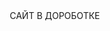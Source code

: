 САЙТ В ДОРОБОТКЕ
<html lang="ru">
<head>
    <meta charset="UTF-8">
    <meta name="viewport" content="width=device-width, initial-scale=1.0">
    <title>Apple Service Pro - Ремонт техники Apple</title>
    <link rel="stylesheet" href="https://cdnjs.cloudflare.com/ajax/libs/font-awesome/6.4.0/css/all.min.css">
    <style>
        :root {
            --primary-color: #ffffff;
            --secondary-color: #000000;
            --accent-color: #007AFF;
            --text-color: #1D1D1F;
            --gray-color: #86868B;
            --transition-time: 0.6s;
            --card-bg: #F5F5F7;
            --ease-out-quint: cubic-bezier(0.22, 1, 0.36, 1);
            --ease-in-out-back: cubic-bezier(0.68, -0.55, 0.265, 1.55);
        }

        .dark-theme {
            --primary-color: #000000;
            --secondary-color: #ffffff;
            --accent-color: #0A84FF;
            --text-color: #F5F5F7;
            --gray-color: #86868B;
            --card-bg: #1D1D1F;
        }

        /* Mobile view styles */
        .mobile-view {
            --card-padding: 1rem;
            --font-scale: 0.9;
        }

        .mobile-view .service-card,
        .mobile-view .portfolio-item {
            margin-bottom: 1rem;
            border-radius: 15px;
        }

        .mobile-view .hero h1 {
            font-size: calc(2.5rem * var(--font-scale));
        }

        .mobile-view .service-name {
            font-size: calc(1.3rem * var(--font-scale));
        }

        /* View Mode Switcher */
        .view-mode-switcher {
            position: fixed;
            bottom: 20px;
            right: 20px;
            z-index: 1000;
            background: var(--card-bg);
            border-radius: 25px;
            padding: 10px;
            box-shadow: 0 5px 15px rgba(0,0,0,0.2);
            display: flex;
            gap: 5px;
            border: 1px solid var(--gray-color);
        }

        .view-mode-btn {
            background: transparent;
            border: none;
            padding: 8px 12px;
            border-radius: 15px;
            cursor: pointer;
            color: var(--text-color);
            transition: all 0.3s var(--ease-out-quint);
            display: flex;
            align-items: center;
            gap: 5px;
            font-size: 0.8rem;
        }

        .view-mode-btn.active {
            background: var(--accent-color);
            color: white;
        }

        .view-mode-btn:hover {
            transform: scale(1.05);
        }

        /* Auto-detection badge */
        .device-badge {
            position: fixed;
            top: 20px;
            left: 20px;
            background: var(--accent-color);
            color: white;
            padding: 5px 10px;
            border-radius: 10px;
            font-size: 0.7rem;
            z-index: 1000;
            animation: pulse 2s infinite;
        }

        @keyframes pulse {
            0% { opacity: 0.7; }
            50% { opacity: 1; }
            100% { opacity: 0.7; }
        }

        * {
            margin: 0;
            padding: 0;
            box-sizing: border-box;
        }

        body {
            font-family: -apple-system, BlinkMacSystemFont, 'Segoe UI', Roboto, sans-serif;
            background-color: var(--primary-color);
            color: var(--text-color);
            min-height: 100vh;
            line-height: 1.6;
            transition: background-color var(--transition-time) var(--ease-out-quint), 
                        color var(--transition-time) var(--ease-out-quint);
        }

        .container {
            max-width: 1400px;
            margin: 0 auto;
            padding: 2rem;
        }

        /* Header Styles */
        .header {
            display: flex;
            justify-content: space-between;
            align-items: center;
            margin-bottom: 3rem;
            padding: 1.5rem 0;
            border-bottom: 1px solid var(--gray-color);
            animation: slideDown 0.8s var(--ease-out-quint) forwards;
            opacity: 0;
            transform: translateY(-20px);
        }

        .logo {
            display: flex;
            align-items: center;
            gap: 12px;
            font-size: 1.8rem;
            font-weight: 700;
            color: var(--text-color);
            transition: all 0.3s var(--ease-out-quint);
        }

        .logo:hover {
            transform: scale(1.05);
        }

        .logo i {
            color: var(--accent-color);
            transition: transform 0.6s var(--ease-out-quint);
        }

        .logo:hover i {
            transform: rotate(15deg) scale(1.2);
        }

        .nav-buttons {
            display: flex;
            gap: 1rem;
            align-items: center;
        }

        .theme-toggle, .contact-btn {
            background: transparent;
            border: 2px solid var(--accent-color);
            padding: 10px 20px;
            border-radius: 25px;
            color: var(--accent-color);
            cursor: pointer;
            font-weight: 600;
            display: flex;
            align-items: center;
            gap: 8px;
            transition: all 0.4s var(--ease-out-quint);
            position: relative;
            overflow: hidden;
        }

        .theme-toggle::before, .contact-btn::before {
            content: '';
            position: absolute;
            top: 0;
            left: -100%;
            width: 100%;
            height: 100%;
            background: linear-gradient(90deg, transparent, rgba(255,255,255,0.2), transparent);
            transition: left 0.6s;
        }

        .theme-toggle:hover::before, .contact-btn:hover::before {
            left: 100%;
        }

        .theme-toggle:hover {
            background: var(--accent-color);
            color: white;
            transform: translateY(-3px);
            box-shadow: 0 10px 20px rgba(0,122,255,0.3);
        }

        .contact-btn {
            background: var(--accent-color);
            color: white;
        }

        .contact-btn:hover {
            background: #0056CC;
            transform: translateY(-3px);
            box-shadow: 0 10px 20px rgba(0,122,255,0.3);
        }

        /* Hero Section */
        .hero {
            text-align: center;
            padding: 4rem 0;
            margin-bottom: 3rem;
            animation: fadeInUp 1s var(--ease-out-quint) 0.3s forwards;
            opacity: 0;
            transform: translateY(30px);
        }

        .hero h1 {
            font-size: 3.5rem;
            font-weight: 700;
            margin-bottom: 1.5rem;
            background: linear-gradient(135deg, var(--accent-color), #5856D6);
            -webkit-background-clip: text;
            -webkit-text-fill-color: transparent;
            position: relative;
            display: inline-block;
        }

        .hero h1::after {
            content: '';
            position: absolute;
            bottom: -10px;
            left: 10%;
            width: 80%;
            height: 3px;
            background: linear-gradient(90deg, transparent, var(--accent-color), transparent);
            border-radius: 3px;
        }

        .hero p {
            font-size: 1.3rem;
            color: var(--gray-color);
            max-width: 700px;
            margin: 0 auto 2rem;
            animation: fadeIn 1s var(--ease-out-quint) 0.6s forwards;
            opacity: 0;
        }

        .features {
            display: flex;
            justify-content: center;
            gap: 2rem;
            flex-wrap: wrap;
            margin-top: 2rem;
        }

        .feature {
            display: flex;
            align-items: center;
            gap: 10px;
            font-size: 1.1rem;
            padding: 10px 20px;
            border-radius: 25px;
            background: var(--card-bg);
            transition: all 0.4s var(--ease-out-quint);
            animation: fadeIn 0.8s var(--ease-out-quint) forwards;
            opacity: 0;
            transform: translateY(20px);
        }

        .feature:nth-child(1) { animation-delay: 0.8s; }
        .feature:nth-child(2) { animation-delay: 1s; }
        .feature:nth-child(3) { animation-delay: 1.2s; }

        .feature:hover {
            transform: translateY(-5px) scale(1.05);
            box-shadow: 0 10px 20px rgba(0,0,0,0.1);
        }

        .feature i {
            color: var(--accent-color);
            transition: transform 0.4s var(--ease-out-quint);
        }

        .feature:hover i {
            transform: scale(1.3) rotate(10deg);
        }

        /* Services Grid */
        .services-grid {
            display: grid;
            grid-template-columns: repeat(auto-fit, minmax(350px, 1fr));
            gap: 2rem;
            margin-top: 2rem;
        }

        .service-card {
            background: var(--card-bg);
            border-radius: 20px;
            overflow: hidden;
            box-shadow: 0 10px 30px rgba(0,0,0,0.08);
            transform: translateY(0) scale(1);
            transition: all 0.5s var(--ease-out-quint);
            position: relative;
            border: 1px solid rgba(0,0,0,0.05);
            opacity: 0;
            animation: cardAppear 0.8s var(--ease-out-quint) forwards;
        }

        @keyframes cardAppear {
            from {
                opacity: 0;
                transform: translateY(30px) scale(0.95);
            }
            to {
                opacity: 1;
                transform: translateY(0) scale(1);
            }
        }

        .service-card:nth-child(1) { animation-delay: 0.1s; }
        .service-card:nth-child(2) { animation-delay: 0.2s; }
        .service-card:nth-child(3) { animation-delay: 0.3s; }
        .service-card:nth-child(4) { animation-delay: 0.4s; }
        .service-card:nth-child(5) { animation-delay: 0.5s; }
        .service-card:nth-child(6) { animation-delay: 0.6s; }

        .service-card:hover {
            transform: translateY(-15px) scale(1.02);
            box-shadow: 0 25px 50px rgba(0,0,0,0.15);
        }

        .service-image {
            width: 100%;
            height: 220px;
            object-fit: cover;
            display: block;
            background: linear-gradient(135deg, var(--accent-color), #5856D6);
            transition: all 0.6s var(--ease-out-quint);
            position: relative;
            overflow: hidden;
        }

        .service-card:hover .service-image {
            transform: scale(1.1);
        }

        .service-image i {
            position: absolute;
            top: 50%;
            left: 50%;
            transform: translate(-50%, -50%);
            font-size: 4rem;
            color: white;
            transition: all 0.6s var(--ease-out-quint);
        }

        .service-card:hover .service-image i {
            transform: translate(-50%, -50%) scale(1.2) rotate(10deg);
        }

        .service-info {
            padding: 1.8rem;
            position: relative;
            z-index: 1;
        }

        .service-name {
            font-size: 1.5rem;
            margin-bottom: 0.8rem;
            color: var(--text-color);
            display: flex;
            align-items: center;
            gap: 10px;
            transition: color 0.3s var(--ease-out-quint);
        }

        .service-card:hover .service-name {
            color: var(--accent-color);
        }

        .service-name i {
            color: var(--accent-color);
            transition: transform 0.4s var(--ease-out-quint);
        }

        .service-card:hover .service-name i {
            transform: scale(1.3);
        }

        .service-description {
            color: var(--gray-color);
            margin-bottom: 1.5rem;
            line-height: 1.6;
            transition: color 0.3s var(--ease-out-quint);
        }

        .service-price {
            font-size: 1.3rem;
            font-weight: 700;
            color: var(--accent-color);
            margin-bottom: 1rem;
            transition: all 0.4s var(--ease-out-quint);
        }

        .service-card:hover .service-price {
            transform: scale(1.1);
        }

        .service-features {
            list-style: none;
            margin-bottom: 1.5rem;
        }

        .service-features li {
            margin-bottom: 0.5rem;
            display: flex;
            align-items: center;
            gap: 8px;
            transition: transform 0.3s var(--ease-out-quint);
        }

        .service-card:hover .service-features li {
            transform: translateX(5px);
        }

        .service-features li:nth-child(1) { transition-delay: 0.05s; }
        .service-features li:nth-child(2) { transition-delay: 0.1s; }
        .service-features li:nth-child(3) { transition-delay: 0.15s; }
        .service-features li:nth-child(4) { transition-delay: 0.2s; }

        .service-features i {
            color: #34C759;
            font-size: 0.9rem;
            transition: transform 0.4s var(--ease-out-quint);
        }

        .service-card:hover .service-features i {
            transform: scale(1.3) rotate(15deg);
        }

        .service-button {
            width: 100%;
            padding: 12px;
            background: var(--accent-color);
            color: white;
            border: none;
            border-radius: 12px;
            font-weight: 600;
            cursor: pointer;
            display: flex;
            justify-content: center;
            align-items: center;
            gap: 8px;
            transition: all 0.4s var(--ease-out-quint);
            position: relative;
            overflow: hidden;
        }

        .service-button::before {
            content: '';
            position: absolute;
            top: 0;
            left: -100%;
            width: 100%;
            height: 100%;
            background: linear-gradient(90deg, transparent, rgba(255,255,255,0.3), transparent);
            transition: left 0.6s;
        }

        .service-button:hover::before {
            left: 100%;
        }

        .service-button:hover {
            background: #0056CC;
            transform: translateY(-3px);
            box-shadow: 0 10px 20px rgba(0,122,255,0.3);
        }

        /* Portfolio Section */
        .portfolio {
            margin-top: 5rem;
            padding: 3rem 0;
        }

        .portfolio h2 {
            text-align: center;
            font-size: 2.5rem;
            margin-bottom: 3rem;
            color: var(--text-color);
            animation: fadeIn 1s var(--ease-out-quint) 0.5s forwards;
            opacity: 0;
        }

        .portfolio-grid {
            display: grid;
            grid-template-columns: repeat(auto-fit, minmax(300px, 1fr));
            gap: 1.5rem;
        }

        .portfolio-item {
            border-radius: 15px;
            overflow: hidden;
            box-shadow: 0 8px 25px rgba(0,0,0,0.1);
            transition: all 0.5s var(--ease-out-quint);
            background: var(--card-bg);
            border: 1px solid rgba(0,0,0,0.05);
            opacity: 0;
            animation: fadeInUp 0.8s var(--ease-out-quint) forwards;
        }

        .portfolio-item:nth-child(1) { animation-delay: 0.1s; }
        .portfolio-item:nth-child(2) { animation-delay: 0.2s; }
        .portfolio-item:nth-child(3) { animation-delay: 0.3s; }
        .portfolio-item:nth-child(4) { animation-delay: 0.4s; }
        .portfolio-item:nth-child(5) { animation-delay: 0.5s; }
        .portfolio-item:nth-child(6) { animation-delay: 0.6s; }
        .portfolio-item:nth-child(7) { animation-delay: 0.7s; }
        .portfolio-item:nth-child(8) { animation-delay: 0.8s; }

        .portfolio-item:hover {
            transform: translateY(-12px) scale(1.03);
            box-shadow: 0 20px 40px rgba(0,0,0,0.2);
        }

        .portfolio-image {
            width: 100%;
            height: 250px;
            object-fit: cover;
            display: block;
            transition: transform 0.6s var(--ease-out-quint);
        }

        .portfolio-item:hover .portfolio-image {
            transform: scale(1.1);
        }

        .portfolio-info {
            padding: 1.5rem;
            position: relative;
            z-index: 1;
        }

        .portfolio-title {
            font-size: 1.3rem;
            margin-bottom: 0.5rem;
            color: var(--text-color);
            transition: color 0.3s var(--ease-out-quint);
        }

        .portfolio-item:hover .portfolio-title {
            color: var(--accent-color);
        }

        .portfolio-description {
            color: var(--gray-color);
            font-size: 1rem;
            line-height: 1.5;
        }

        /* Loading States */
        .loading {
            display: flex;
            justify-content: center;
            align-items: center;
            height: 200px;
            font-size: 1.2rem;
            color: var(--gray-color);
        }

        .spinner {
            width: 40px;
            height: 40px;
            border: 4px solid var(--accent-color);
            border-left: 4px solid transparent;
            border-radius: 50%;
            animation: spin 1s linear infinite;
            margin-right: 1rem;
        }

        /* Modal */
        .modal {
            display: none;
            position: fixed;
            top: 0;
            left: 0;
            width: 100%;
            height: 100%;
            background: rgba(0,0,0,0.5);
            backdrop-filter: blur(5px);
            z-index: 1000;
            align-items: center;
            justify-content: center;
            animation: fadeIn 0.4s var(--ease-out-quint) forwards;
        }

        .modal-content {
            background: var(--primary-color);
            padding: 2rem;
            border-radius: 20px;
            max-width: 500px;
            width: 90%;
            box-shadow: 0 20px 60px rgba(0,0,0,0.3);
            transform: scale(0.9);
            animation: modalAppear 0.5s var(--ease-out-quint) forwards;
        }

        @keyframes modalAppear {
            to {
                transform: scale(1);
            }
        }

        .modal-header {
            display: flex;
            justify-content: space-between;
            align-items: center;
            margin-bottom: 1.5rem;
        }

        .modal-close {
            background: none;
            border: none;
            font-size: 1.5rem;
            cursor: pointer;
            color: var(--text-color);
            transition: all 0.3s var(--ease-out-quint);
        }

        .modal-close:hover {
            color: var(--accent-color);
            transform: scale(1.2) rotate(90deg);
        }

        /* Footer */
        .footer {
            margin-top: 5rem;
            padding: 3rem 0;
            border-top: 1px solid var(--gray-color);
            text-align: center;
            color: var(--gray-color);
            animation: fadeIn 1s var(--ease-out-quint) 0.7s forwards;
            opacity: 0;
        }

        .contact-info {
            display: flex;
            justify-content: center;
            gap: 3rem;
            flex-wrap: wrap;
            margin: 2rem 0;
        }

        .contact-item {
            display: flex;
            align-items: center;
            gap: 10px;
            transition: all 0.4s var(--ease-out-quint);
            padding: 10px 15px;
            border-radius: 10px;
        }

        .contact-item:hover {
            background: var(--card-bg);
            transform: translateY(-5px);
        }

        .phone-number {
            cursor: pointer;
            transition: all 0.3s var(--ease-out-quint);
            position: relative;
        }

        .phone-number:hover {
            color: var(--accent-color);
            transform: scale(1.05);
        }

        .phone-number::after {
            content: '';
            position: absolute;
            bottom: -2px;
            left: 0;
            width: 0;
            height: 2px;
            background: var(--accent-color);
            transition: width 0.4s var(--ease-out-quint);
        }

        .phone-number:hover::after {
            width: 100%;
        }

        /* Animations */
        @keyframes spin {
            0% { transform: rotate(0deg); }
            100% { transform: rotate(360deg); }
        }

        @keyframes fadeIn {
            from { opacity: 0; }
            to { opacity: 1; }
        }

        @keyframes fadeInUp {
            from { 
                opacity: 0;
                transform: translateY(30px);
            }
            to { 
                opacity: 1;
                transform: translateY(0);
            }
        }

        @keyframes slideDown {
            from {
                opacity: 0;
                transform: translateY(-20px);
            }
            to {
                opacity: 1;
                transform: translateY(0);
            }
        }

        .fade-in {
            animation: fadeIn 0.8s var(--ease-out-quint) forwards;
        }

        /* Particles Background */
        .particles-background {
            position: fixed;
            top: 0;
            left: 0;
            width: 100%;
            height: 100%;
            z-index: -1;
            pointer-events: none;
        }

        .particle {
            position: absolute;
            background: var(--accent-color);
            border-radius: 50%;
            opacity: 0.1;
            animation: float 20s infinite linear;
        }

        @keyframes float {
            0% {
                transform: translateY(0) rotate(0deg);
                opacity: 0.1;
            }
            50% {
                opacity: 0.15;
            }
            100% {
                transform: translateY(-1000px) rotate(720deg);
                opacity: 0.1;
            }
        }

        /* Responsive Design */
        @media (max-width: 768px) {
            .container {
                padding: 1rem;
            }
            
            .header {
                flex-direction: column;
                gap: 1.5rem;
            }
            
            .hero h1 {
                font-size: 2.5rem;
            }
            
            .services-grid {
                grid-template-columns: 1fr;
            }
            
            .portfolio-grid {
                grid-template-columns: 1fr;
            }
            
            .features {
                flex-direction: column;
                align-items: center;
            }
            
            .contact-info {
                flex-direction: column;
                gap: 1rem;
            }

            .view-mode-switcher {
                bottom: 10px;
                right: 10px;
                padding: 8px;
            }

            .view-mode-btn {
                padding: 6px 10px;
                font-size: 0.7rem;
            }

            .device-badge {
                top: 10px;
                left: 10px;
                font-size: 0.6rem;
            }
        }

        @media (max-width: 480px) {
            .hero h1 {
                font-size: 2rem;
            }
            
            .hero p {
                font-size: 1rem;
            }
            
            .service-info {
                padding: 1rem;
            }
            
            .portfolio-info {
                padding: 1rem;
            }

            .view-mode-btn span {
                display: none;
            }

            .view-mode-btn {
                padding: 8px;
            }
        }
    </style>
</head>
<body>
    <!-- Device Detection Badge -->
    <div class="device-badge" id="deviceBadge">
        Определение устройства...
    </div>

    <!-- View Mode Switcher -->
    <div class="view-mode-switcher" id="viewModeSwitcher">
        <button class="view-mode-btn active" id="autoViewBtn" title="Автоматический режим">
            <i class="fas fa-magic"></i>
            <span>Авто</span>
        </button>
        <button class="view-mode-btn" id="desktopViewBtn" title="Десктопный вид">
            <i class="fas fa-desktop"></i>
            <span>ПК</span>
        </button>
        <button class="view-mode-btn" id="mobileViewBtn" title="Мобильный вид">
            <i class="fas fa-mobile-alt"></i>
            <span>Телефон</span>
        </button>
    </div>

    <!-- Particles Background -->
    <div class="particles-background" id="particlesBackground"></div>

    <div class="container">
        <header class="header">
            <div class="logo">
                <i class="fab fa-apple"></i>
                <span>Apple Service Pro</span>
            </div>
            <div class="nav-buttons">
                <button class="theme-toggle" id="themeToggle">
                    <i class="fas fa-moon"></i>
                    Тёмная тема
                </button>
                <button class="contact-btn" id="contactBtn">
                    <i class="fas fa-phone"></i>
                    Связаться
                </button>
            </div>
        </header>
        
        <section class="hero">
            <h1>Профессиональный ремонт техники Apple</h1>
            <p>Официальный сервисный центр с оригинальными запчастями и гарантией до 2 лет. Вернём ваше устройство к жизни в кратчайшие сроки!</p>
            
            <div class="features">
                <div class="feature">
                    <i class="fas fa-check-circle"></i>
                    <span>Оригинальные запчасти</span>
                </div>
                <div class="feature">
                    <i class="fas fa-check-circle"></i>
                    <span>Гарантия до 2 лет</span>
                </div>
                <div class="feature">
                    <i class="fas fa-check-circle"></i>
                    <span>Бесплатная диагностика</span>
                </div>
            </div>
        </section>
        
        <main>
            <div class="services-grid" id="servicesGrid">
                <div class="loading">
                    <div class="spinner"></div>
                    Загружаем услуги...
                </div>
            </div>
        </main>

        <!-- Раздел с примерами работ -->
        <section class="portfolio" id="portfolio">
            <h2>Примеры наших работ</h2>
            <div class="portfolio-grid" id="portfolioGrid">
                <!-- Portfolio items will be generated by JavaScript -->
            </div>
        </section>
        
        <footer class="footer">
            <div class="contact-info">
                <div class="contact-item">
                    <i class="fas fa-clock"></i>
                    <span>Пн-Вс: 9:00-21:00</span>
                </div>
                <div class="contact-item">
                    <i class="fas fa-phone"></i>
                    <span class="phone-number" id="footerPhone">+7 (495) 123-45-67</span>
                </div>
                <div class="contact-item">
                    <i class="fas fa-map-marker-alt"></i>
                    <span>Москва, ул. Тверская, 15</span>
                </div>
            </div>
            <p>© 2025 Apple Service Pro. Мы не являемся официальным представителем Apple Inc.</p>
        </footer>
    </div>

    <!-- Modal -->
    <div class="modal" id="contactModal">
        <div class="modal-content">
            <div class="modal-header">
                <h3>Связаться с нами</h3>
                <button class="modal-close" id="modalClose">&times;</button>
            </div>
            <div class="contact-info">
                <div class="contact-item">
                    <i class="fas fa-phone"></i>
                    <span class="phone-number" id="modalPhone">+7 (495) 123-45-67</span>
                </div>
                <div class="contact-item">
                    <i class="fas fa-map-marker-alt"></i>
                    <span>Москва, ул. Тверская, 15</span>
                </div>
                <div class="contact-item">
                    <i class="fas fa-clock"></i>
                    <span>Пн-Вс: 9:00-21:00</span>
                </div>
            </div>
        </div>
    </div>

    <script type="module">
        // Device Detection and View Mode Management
        class ViewModeManager {
            constructor() {
                this.currentViewMode = 'auto';
                this.isMobileDevice = this.detectMobileDevice();
                this.init();
            }

            detectMobileDevice() {
                return /Android|webOS|iPhone|iPad|iPod|BlackBerry|IEMobile|Opera Mini/i.test(navigator.userAgent) ||
                       window.innerWidth <= 768;
            }

            init() {
                this.setupEventListeners();
                this.applyAutoViewMode();
                this.updateDeviceBadge();
            }

            setupEventListeners() {
                document.getElementById('autoViewBtn').addEventListener('click', () => this.setViewMode('auto'));
                document.getElementById('desktopViewBtn').addEventListener('click', () => this.setViewMode('desktop'));
                document.getElementById('mobileViewBtn').addEventListener('click', () => this.setViewMode('mobile'));

                // Listen for window resize to update auto mode
                window.addEventListener('resize', () => {
                    if (this.currentViewMode === 'auto') {
                        this.applyAutoViewMode();
                    }
                });
            }

            setViewMode(mode) {
                this.currentViewMode = mode;
                this.updateActiveButton();
                
                // Remove existing view classes
                document.body.classList.remove('mobile-view', 'desktop-view');
                
                switch(mode) {
                    case 'auto':
                        this.applyAutoViewMode();
                        break;
                    case 'desktop':
                        document.body.classList.add('desktop-view');
                        this.updateDeviceBadge('Принудительный ПК-режим');
                        break;
                    case 'mobile':
                        document.body.classList.add('mobile-view');
                        this.updateDeviceBadge('Принудительный мобильный режим');
                        break;
                }
            }

            applyAutoViewMode() {
                const isNowMobile = this.detectMobileDevice();
                
                document.body.classList.remove('mobile-view', 'desktop-view');
                
                if (isNowMobile) {
                    document.body.classList.add('mobile-view');
                    this.updateDeviceBadge('Авто: Мобильное устройство');
                } else {
                    document.body.classList.add('desktop-view');
                    this.updateDeviceBadge('Авто: ПК устройство');
                }
            }

            updateActiveButton() {
                const buttons = document.querySelectorAll('.view-mode-btn');
                buttons.forEach(btn => btn.classList.remove('active'));
                
                switch(this.currentViewMode) {
                    case 'auto':
                        document.getElementById('autoViewBtn').classList.add('active');
                        break;
                    case 'desktop':
                        document.getElementById('desktopViewBtn').classList.add('active');
                        break;
                    case 'mobile':
                        document.getElementById('mobileViewBtn').classList.add('active');
                        break;
                }
            }

            updateDeviceBadge(message = '') {
                const badge = document.getElementById('deviceBadge');
                if (!message) {
                    const deviceType = this.isMobileDevice ? 'Мобильное устройство' : 'ПК устройство';
                    const viewMode = this.currentViewMode === 'auto' ? 'Авто' : 'Ручной';
                    message = `${viewMode}: ${deviceType}`;
                }
                badge.textContent = message;
            }
        }

        // Modern Animation Engine 2025
        class AnimationEngine2025 {
            constructor() {
                this.observers = [];
                this.init();
            }

            init() {
                this.setupScrollAnimations();
                this.setupHoverAnimations();
                this.setupParticleBackground();
            }

            setupScrollAnimations() {
                const observer = new IntersectionObserver((entries) => {
                    entries.forEach(entry => {
                        if (entry.isIntersecting) {
                            this.animateOnScroll(entry.target);
                        }
                    });
                }, {
                    threshold: 0.1,
                    rootMargin: '0px 0px -50px 0px'
                });

                document.querySelectorAll('.service-card, .portfolio-item, .feature').forEach(el => {
                    observer.observe(el);
                });
            }

            animateOnScroll(element) {
                if (element.classList.contains('service-card') || element.classList.contains('portfolio-item')) {
                    element.style.animationPlayState = 'running';
                }
            }

            setupHoverAnimations() {
                // Добавляем дополнительные hover-эффекты
                document.addEventListener('mousemove', (e) => {
                    this.handleMouseMove(e);
                });
            }

            handleMouseMove(e) {
                const cards = document.querySelectorAll('.service-card, .portfolio-item');
                cards.forEach(card => {
                    const rect = card.getBoundingClientRect();
                    const x = e.clientX - rect.left;
                    const y = e.clientY - rect.top;
                    
                    if (x > 0 && x < rect.width && y > 0 && y < rect.height) {
                        const centerX = rect.width / 2;
                        const centerY = rect.height / 2;
                        
                        const angleY = (x - centerX) / 25;
                        const angleX = (centerY - y) / 25;
                        
                        card.style.transform = `perspective(1000px) rotateX(${angleX}deg) rotateY(${angleY}deg) scale3d(1.02, 1.02, 1.02)`;
                    } else {
                        card.style.transform = 'perspective(1000px) rotateX(0) rotateY(0) scale3d(1, 1, 1)';
                    }
                });
            }

            setupParticleBackground() {
                const particlesContainer = document.getElementById('particlesBackground');
                const particleCount = 30;
                
                for (let i = 0; i < particleCount; i++) {
                    const particle = document.createElement('div');
                    particle.className = 'particle';
                    
                    const size = Math.random() * 60 + 10;
                    const posX = Math.random() * 100;
                    const delay = Math.random() * 20;
                    const duration = Math.random() * 20 + 20;
                    
                    particle.style.width = `${size}px`;
                    particle.style.height = `${size}px`;
                    particle.style.left = `${posX}%`;
                    particle.style.animationDelay = `${delay}s`;
                    particle.style.animationDuration = `${duration}s`;
                    
                    particlesContainer.appendChild(particle);
                }
            }

            createRipple(event) {
                const button = event.currentTarget;
                const circle = document.createElement('span');
                const diameter = Math.max(button.clientWidth, button.clientHeight);
                const radius = diameter / 2;

                circle.style.width = circle.style.height = `${diameter}px`;
                circle.style.left = `${event.clientX - button.getBoundingClientRect().left - radius}px`;
                circle.style.top = `${event.clientY - button.getBoundingClientRect().top - radius}px`;
                circle.classList.add('ripple');

                const ripple = button.getElementsByClassName('ripple')[0];
                if (ripple) {
                    ripple.remove();
                }

                button.appendChild(circle);
            }
        }

        // Константы и данные
        const APPLE_SERVICES = Object.freeze([
            {
                id: 1,
                name: "Ремонт iPhone",
                icon: "fas fa-mobile-alt",
                description: "Полный спектр услуг по ремонту iPhone любой модели. Замена экрана, аккумулятора, камеры и других компонентов.",
                price: "от 1 990 ₽",
                features: ["Диагностика бесплатно", "Оригинальные дисплеи", "Гарантия 1 год", "Ремонт за 30 минут"],
                color: "linear-gradient(135deg, #007AFF, #5856D6)"
            },
            {
                id: 2,
                name: "Ремонт MacBook",
                icon: "fas fa-laptop",
                description: "Профессиональный ремонт MacBook всех поколений. Чистка, замена клавиатуры, матрицы и ремонт материнской платы.",
                price: "от 3 990 ₽",
                features: ["Бесплатная диагностика", "Оригинальные запчасти", "Срочный ремонт", "Гарантия 2 года"],
                color: "linear-gradient(135deg, #34C759, #30D158)"
            },
            {
                id: 3,
                name: "Ремонт iPad",
                icon: "fas fa-tablet-alt",
                description: "Качественный ремонт iPad и iPad Pro. Восстановление экрана, замена батареи, ремонт после попадания влаги.",
                price: "от 2 490 ₽",
                features: ["Оригинальные стекла", "Сохранение данных", "Ремонт за 1 день", "Гарантия 1 год"],
                color: "linear-gradient(135deg, #FF2D55, #FF375F)"
            },
            {
                id: 4,
                name: "Ремонт Apple Watch",
                icon: "fas fa-clock",
                description: "Ремонт умных часов Apple Watch. Замена стекла, дисплея, корпуса и аккумулятора.",
                price: "от 1 790 ₽",
                features: ["Оригинальные детали", "Герметизация", "Ремонт за 2 часа", "Гарантия 6 месяцев"],
                color: "linear-gradient(135deg, #FF9500, #FF9F0A)"
            },
            {
                id: 5,
                name: "Ремонт AirPods",
                icon: "fas fa-headphones",
                description: "Восстановление работы AirPods. Замена аккумуляторов, ремонт кейсов, чистка динамиков.",
                price: "от 990 ₽",
                features: ["Оригинальные батареи", "Чистка ультразвуком", "Ремонт за 1 час", "Гарантия 3 месяца"],
                color: "linear-gradient(135deg, #BF5AF2, #BF5AF2)"
            },
            {
                id: 6,
                name: "Восстановление данных",
                icon: "fas fa-hdd",
                description: "Срочное восстановление данных с любых устройств Apple после сбоев, падений и попадания жидкости.",
                price: "от 2 990 ₽",
                features: ["Бесплатный анализ", "Высокая вероятность", "Конфиденциальность", "Срочное выполнение"],
                color: "linear-gradient(135deg, #32D74B, #30D158)"
            }
        ]);

        const PORTFOLIO_ITEMS = Object.freeze([
            {
                id: 1,
                title: "Замена дисплея iPhone 12 Pro",
                description: "Полная замена OLED-дисплея с сохранением оригинального True Tone. Устройство работает как новое!",
                image: "https://images.unsplash.com/photo-1605236453806-6ff36851218e?w=600&h=400&fit=crop",
                category: "iPhone"
            },
            {
                id: 2,
                title: "Чистка и замена термопасты MacBook Pro",
                description: "Профилактическая чистка системы охлаждения и замена термоинтерфейса. Устранены перегревы.",
                image: "https://images.unsplash.com/photo-1541807084-5c52b6b3adef?w=600&h=400&fit=crop",
                category: "MacBook"
            },
            {
                id: 3,
                title: "Восстановление iPad Air после падения",
                description: "Замена стекла и дигитайзера с калибровкой сенсорного слоя. Экран снова идеально откликается.",
                image: "https://images.unsplash.com/photo-1544244015-0df4b3ffc6b0?w=600&h=400&fit=crop",
                category: "iPad"
            },
            {
                id: 4,
                title: "Ремонт Apple Watch Series 6",
                description: "Замена аккумулятора и герметизация корпуса для сохранения водонепроницаемости.",
                image: "https://images.unsplash.com/photo-1551816230-ef5deaed4a26?w=600&h=400&fit=crop",
                category: "Apple Watch"
            },
            {
                id: 5,
                title: "Замена клавиатуры MacBook Pro",
                description: "Установка новой клавиатуры с полной калибровкой и тестированием всех клавиш.",
                image: "https://images.unsplash.com/photo-1496181133206-80ce9b88a853?w=600&h=400&fit=crop",
                category: "MacBook"
            },
            {
                id: 6,
                title: "Восстановление данных с поврежденного iPhone",
                description: "Спасение важной информации после серьезного повреждения устройства водой.",
                image: "https://images.unsplash.com/photo-1558494949-ef010cbdcc31?w=600&h=400&fit=crop",
                category: "Восстановление данных"
            },
            {
                id: 7,
                title: "Ремонт материнской платы MacBook",
                description: "Комплексный ремонт материнской платы с заменой компонентов BGA-пайки.",
                image: "https://images.unsplash.com/photo-1593640408182-31c70c8268f5?w=600&h=400&fit=crop",
                category: "MacBook"
            },
            {
                id: 8,
                title: "Замена корпуса iPhone 13",
                description: "Полная замена корпуса с сохранением всех оригинальных компонентов.",
                image: "https://images.unsplash.com/photo-1592750475338-74b7b21085ab?w=600&h=400&fit=crop",
                category: "iPhone"
            }
        ]);

        // Утилиты
        const createElement = (tag, classes = [], attributes = {}) => {
            const element = document.createElement(tag);
            if (classes.length) element.classList.add(...classes);
            Object.entries(attributes).forEach(([key, value]) => {
                element.setAttribute(key, value);
            });
            return element;
        };

        const animateOnScroll = (elements, options = {}) => {
            const observer = new IntersectionObserver((entries) => {
                entries.forEach(entry => {
                    if (entry.isIntersecting) {
                        entry.target.style.opacity = '1';
                        entry.target.style.transform = 'translateY(0)';
                    }
                });
            }, {
                threshold: 0.1,
                rootMargin: '0px 0px -50px 0px',
                ...options
            });

            elements.forEach(element => observer.observe(element));
        };

        const debounce = (func, wait) => {
            let timeout;
            return (...args) => {
                clearTimeout(timeout);
                timeout = setTimeout(() => func.apply(this, args), wait);
            };
        };

        // Класс приложения
        class AppleServiceApp {
            #servicesGrid;
            #portfolioGrid;
            #themeToggle;
            #contactBtn;
            #contactModal;
            #modalClose;
            #footerPhone;
            #modalPhone;
            #isDarkTheme = false;
            #animationEngine;
            #viewModeManager;

            constructor() {
                this.#initializeElements();
                this.#init();
            }

            #initializeElements() {
                this.#servicesGrid = document.getElementById('servicesGrid');
                this.#portfolioGrid = document.getElementById('portfolioGrid');
                this.#themeToggle = document.getElementById('themeToggle');
                this.#contactBtn = document.getElementById('contactBtn');
                this.#contactModal = document.getElementById('contactModal');
                this.#modalClose = document.getElementById('modalClose');
                this.#footerPhone = document.getElementById('footerPhone');
                this.#modalPhone = document.getElementById('modalPhone');
            }

            #init() {
                this.#viewModeManager = new ViewModeManager();
                this.#animationEngine = new AnimationEngine2025();
                this.#loadServices();
                this.#loadPortfolio();
                this.#setupEventListeners();
                this.#setupPhoneCallFunctionality();
                this.#setupImageLoading();
            }

            async #loadServices() {
                // Имитация загрузки данных
                await this.#simulateLoading(1500);
                this.#renderServices();
            }

            async #loadPortfolio() {
                await this.#simulateLoading(1000);
                this.#renderPortfolio();
            }

            #simulateLoading(delay) {
                return new Promise(resolve => setTimeout(resolve, delay));
            }

            #renderServices() {
                this.#servicesGrid.innerHTML = '';
                
                const serviceCards = APPLE_SERVICES.map(service => 
                    this.#createServiceCard(service)
                );
                
                this.#servicesGrid.append(...serviceCards);
                this.#addServiceEventListeners();
            }

            #createServiceCard(service) {
                const card = createElement('div', ['service-card', 'fade-in']);
                
                card.innerHTML = `
                    <div class="service-image" style="background: ${service.color};">
                        <i class="${service.icon}"></i>
                    </div>
                    <div class="service-info">
                        <h3 class="service-name">
                            <i class="${service.icon}"></i>
                            ${service.name}
                        </h3>
                        <p class="service-description">${service.description}</p>
                        <div class="service-price">${service.price}</div>
                        <ul class="service-features">
                            ${service.features.map(feature => `
                                <li><i class="fas fa-check"></i>${feature}</li>
                            `).join('')}
                        </ul>
                        <button class="service-button" data-service="${service.name}">
                            <i class="fas fa-tools"></i>
                            Заказать ремонт
                        </button>
                    </div>
                `;
                
                return card;
            }

            #renderPortfolio() {
                const portfolioItems = PORTFOLIO_ITEMS.map(item => 
                    this.#createPortfolioItem(item)
                );
                
                this.#portfolioGrid.append(...portfolioItems);
            }

            #createPortfolioItem(item) {
                const portfolioItem = createElement('div', ['portfolio-item', 'fade-in']);
                
                portfolioItem.innerHTML = `
                    <img class="portfolio-image" 
                         src="${item.image}" 
                         alt="${item.title}"
                         loading="lazy"
                         onerror="this.src='data:image/svg+xml;base64,PHN2ZyB3aWR0aD0iNjAwIiBoZWlnaHQ9IjQwMCIgdmlld0JveD0iMCAwIDYwMCA0MDAiIGZpbGw9Im5vbmUiIHhtbG5zPSJodHRwOi8vd3d3LnczLm9yZy8yMDAwL3N2ZyI+CjxyZWN0IHdpZHRoPSI2MDAiIGhlaWdodD0iNDAwIiBmaWxsPSIjRjVGNUY3Ii8+CjxwYXRoIGQ9Ik0zMDAgMjAwTDM1MCAyNTBMMzAwIDMwMEwyNTAgMjUwTDMwMCAyMDBaIiBmaWxsPSIjMDA3QUZGIi8+Cjx0ZXh0IHg9IjMwMCIgeT0iMzUwIiB0ZXh0LWFuY2hvcj0ibWlkZGxlIiBmb250LWZhbWlseT0iQXJpYWwiIGZvbnQtc2l6ZT0iMTgiIGZpbGw9IiM4Njg2OEIiPk5vIGltYWdlPC90ZXh0Pgo8L3N2Zz4K'">
                    <div class="portfolio-info">
                        <h3 class="portfolio-title">${item.title}</h3>
                        <p class="portfolio-description">${item.description}</p>
                        <div style="margin-top: 0.5rem; font-size: 0.9rem; color: var(--accent-color);">
                            <i class="fas fa-tag"></i> ${item.category}
                        </div>
                    </div>
                `;
                
                return portfolioItem;
            }

            #setupImageLoading() {
                // Ленивая загрузка изображений с Intersection Observer
                const imageObserver = new IntersectionObserver((entries) => {
                    entries.forEach(entry => {
                        if (entry.isIntersecting) {
                            const img = entry.target;
                            img.src = img.dataset.src;
                            imageObserver.unobserve(img);
                        }
                    });
                });

                document.querySelectorAll('img[data-src]').forEach(img => {
                    imageObserver.observe(img);
                });
            }

            #addServiceEventListeners() {
                const orderButtons = document.querySelectorAll('.service-button');
                orderButtons.forEach(button => {
                    button.addEventListener('click', (e) => {
                        this.#animationEngine.createRipple(e);
                        const serviceName = button.dataset.service;
                        this.#openOrderModal(serviceName);
                    });
                });
            }

            #setupEventListeners() {
                // Theme toggle
                this.#themeToggle.addEventListener('click', () => this.#toggleTheme());
                
                // Contact modal
                this.#contactBtn.addEventListener('click', () => this.#openContactModal());
                this.#modalClose.addEventListener('click', () => this.#closeContactModal());
                
                // Close modal on backdrop click
                this.#contactModal.addEventListener('click', (e) => {
                    if (e.target === this.#contactModal) {
                        this.#closeContactModal();
                    }
                });

                // Escape key to close modal
                document.addEventListener('keydown', (e) => {
                    if (e.key === 'Escape' && this.#contactModal.style.display === 'flex') {
                        this.#closeContactModal();
                    }
                });

                // Debounced resize handler
                window.addEventListener('resize', debounce(() => this.#handleResize(), 250));
            }

            #setupPhoneCallFunctionality() {
                // Добавляем функциональность вызова по нажатию на номер телефона
                const phoneNumbers = [this.#footerPhone, this.#modalPhone];
                
                phoneNumbers.forEach(phoneElement => {
                    phoneElement.addEventListener('click', () => {
                        this.#initiatePhoneCall();
                    });
                    
                    // Добавляем анимацию при нажатии
                    phoneElement.addEventListener('mousedown', () => {
                        phoneElement.style.transform = 'scale(0.95)';
                    });
                    
                    phoneElement.addEventListener('mouseup', () => {
                        phoneElement.style.transform = 'scale(1)';
                    });
                });
            }

            #initiatePhoneCall() {
                const phoneNumber = '+74951234567';
                
                // Создаем красивую анимацию подтверждения вызова
                const callModal = createElement('div');
                callModal.innerHTML = `
                    <div style="
                        position: fixed;
                        top: 0;
                        left: 0;
                        width: 100%;
                        height: 100%;
                        background: rgba(0,0,0,0.8);
                        display: flex;
                        justify-content: center;
                        align-items: center;
                        z-index: 2000;
                        animation: fadeIn 0.3s ease;
                    ">
                        <div style="
                            background: var(--primary-color);
                            padding: 2rem;
                            border-radius: 20px;
                            text-align: center;
                            max-width: 400px;
                            width: 90%;
                            animation: modalAppear 0.4s cubic-bezier(0.22, 1, 0.36, 1);
                        ">
                            <div style="font-size: 4rem; color: var(--accent-color); margin-bottom: 1rem;">
                                <i class="fas fa-phone"></i>
                            </div>
                            <h3 style="margin-bottom: 1rem; color: var(--text-color);">Вызов сервисного центра</h3>
                            <p style="margin-bottom: 1.5rem; color: var(--gray-color);">
                                Вызываем: <strong>+7 (495) 123-45-67</strong>
                            </p>
                            <div style="display: flex; gap: 1rem; justify-content: center;">
                                <button id="confirmCall" style="
                                    background: var(--accent-color);
                                    color: white;
                                    border: none;
                                    padding: 10px 20px;
                                    border-radius: 10px;
                                    cursor: pointer;
                                    font-weight: 600;
                                ">Позвонить</button>
                                <button id="cancelCall" style="
                                    background: transparent;
                                    color: var(--text-color);
                                    border: 1px solid var(--gray-color);
                                    padding: 10px 20px;
                                    border-radius: 10px;
                                    cursor: pointer;
                                ">Отмена</button>
                            </div>
                        </div>
                    </div>
                `;
                
                document.body.appendChild(callModal);
                
                // Обработчики для кнопок подтверждения/отмены
                document.getElementById('confirmCall').addEventListener('click', () => {
                    // Имитация звонка - в реальном приложении здесь будет window.location.href = 'tel:+74951234567'
                    window.location.href = 'tel:' + phoneNumber;
                    document.body.removeChild(callModal);
                });
                
                document.getElementById('cancelCall').addEventListener('click', () => {
                    document.body.removeChild(callModal);
                });
            }

            #setupScrollAnimations() {
                // Анимация для сервисных карточек
                const serviceCards = document.querySelectorAll('.service-card');
                const portfolioItems = document.querySelectorAll('.portfolio-item');
                
                animateOnScroll([...serviceCards, ...portfolioItems]);
            }

            #toggleTheme() {
                this.#isDarkTheme = !this.#isDarkTheme;
                document.body.classList.toggle('dark-theme', this.#isDarkTheme);
                
                const icon = this.#themeToggle.querySelector('i');
                this.#themeToggle.innerHTML = this.#isDarkTheme 
                    ? '<i class="fas fa-sun"></i> Светлая тема'
                    : '<i class="fas fa-moon"></i> Тёмная тема';
                
                // Сохраняем тему в localStorage
                localStorage.setItem('theme', this.#isDarkTheme ? 'dark' : 'light');
            }

            #openContactModal() {
                this.#contactModal.style.display = 'flex';
                document.body.style.overflow = 'hidden';
            }

            #closeContactModal() {
                this.#contactModal.style.display = 'none';
                document.body.style.overflow = 'auto';
            }

            #openOrderModal(serviceName) {
                this.#openContactModal();
                // Можно добавить логику для предзаполнения формы заказа
                console.log(`Selected service: ${serviceName}`);
            }

            #handleResize() {
                // Логика для обработки изменения размера окна
                console.log('Window resized');
            }

            // Публичные методы
            loadTheme() {
                const savedTheme = localStorage.getItem('theme');
                if (savedTheme === 'dark') {
                    this.#isDarkTheme = true;
                    document.body.classList.add('dark-theme');
                    this.#themeToggle.innerHTML = '<i class="fas fa-sun"></i> Светлая тема';
                }
            }
        }

        // Инициализация приложения
        document.addEventListener('DOMContentLoaded', () => {
            const app = new AppleServiceApp();
            app.loadTheme();
        });

        // Service Worker регистрация (опционально)
        if ('serviceWorker' in navigator) {
            window.addEventListener('load', () => {
                navigator.serviceWorker.register('/sw.js')
                    .then(registration => {
                        console.log('SW registered: ', registration);
                    })
                    .catch(registrationError => {
                        console.log('SW registration failed: ', registrationError);
                    });
            });
        }
    </script>
</body>
</html>
